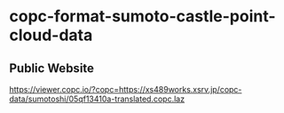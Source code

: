 # copc-format-sumoto-castle-point-cloud-data
## Public Website
https://viewer.copc.io/?copc=https://xs489works.xsrv.jp/copc-data/sumotoshi/05qf13410a-translated.copc.laz
